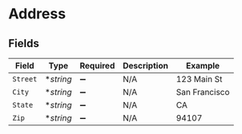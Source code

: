 # Address


## Fields

| Field              | Type               | Required           | Description        | Example            |
| ------------------ | ------------------ | ------------------ | ------------------ | ------------------ |
| `Street`           | **string*          | :heavy_minus_sign: | N/A                | 123 Main St        |
| `City`             | **string*          | :heavy_minus_sign: | N/A                | San Francisco      |
| `State`            | **string*          | :heavy_minus_sign: | N/A                | CA                 |
| `Zip`              | **string*          | :heavy_minus_sign: | N/A                | 94107              |